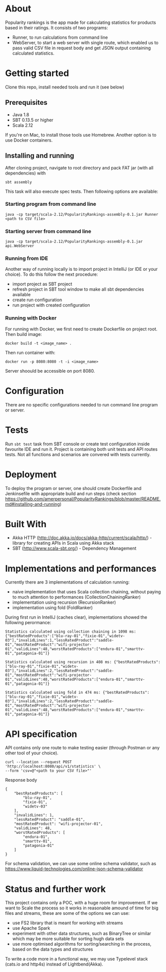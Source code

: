 # About

Popularity rankings is the app made for cakculating statistics for products based in their ratings. It consists of two programs:
- Runner, to run calculations from command line
- WebServer, to start a web server with single route, which enabled us to pass valid CSV file in request body and get JSON output containing calculated statistics.

# Getting started

Clone this repo, install needed tools and run it (see below)

## Prerequisites

* Java 1.8
* SBT 0.13.5 or higher
* Scala 2.12

If you're on Mac, to install those tools use Homebrew. Another option is to use Docker containers.

## Installing and running

After cloning project, navigate to root directory and pack FAT jar (with all dependencies) with

```
sbt assembly
```

This task will also execute spec tests. Then following options are available:

### Starting program from command line

```
java -cp target/scala-2.12/PopularityRankings-assembly-0.1.jar Runner <path to CSV file>
```

### Starting server from command line

```
java -cp target/scala-2.12/PopularityRankings-assembly-0.1.jar api.WebServer
```

### Running from IDE

Another way of running locally is to import project in IntelliJ (or IDE or your choice).
To do this follow the next procedure:
 * import project as SBT project
 * refresh project in SBT tool window to make all sbt dependencies available
 * create run configuration 
 * run project with created configuration

### Running with Docker

For running with Docker, we first need to create Dockerfile on project root. Then build image:

 ``` docker build -t <image_name> . ```

 Then run container with:

 ```docker run -p 8080:8080 -t -i <image_name>```

 Server shoould be accessible on port 8080.

# Configuration

There are no specific configurations needed to run command line program or server.

# Tests

Run `sbt test` task from SBT console or create test configuration inside favourite IDE and run it. Project is containing both unit tests and API routes tests. Not all functions and scenarios are convered with tests currently.

# Deployment

To deploy the program or server, one should create Dockerfile and Jenkinsefile with appropriate build and run steps (check section https://github.com/amerpersonal/PopularityRankings/blob/master/README.md#installing-and-running)

# Built With

* Akka HTTP (http://doc.akka.io/docs/akka-http/current/scala/http/) - library for creating APIs in Scala using Akka stack
* SBT (http://www.scala-sbt.org/) - Dependency Management

# Implementations and performances

Currently there are 3 implementations of calculation running:

- naive implementation that uses Scala collection chaining, without paying to much attention to performances (CollectionChainingRanker)
- implementation using recursion (RecursionRanker)
- implementation using fold (FoldRanker)

During first run in IntelliJ (caches clear), implementations showed the following perormance:

```
Statistics calculated using collection chaining in 1098 ms: {"bestRatedProducts":["blu-ray-01","fixie-01","widetv-03"],"invalidLines":1,"lessRatedProduct":"saddle-01","mostRatedProduct":"wifi-projector-01","validLines":48,"worstRatedProducts":["endura-01","smarttv-01","patagonia-01"]}
```
```
Statistics calculated using recursion in 408 ms: {"bestRatedProducts":["blu-ray-01","fixie-01","widetv-03"],"invalidLines":2,"lessRatedProduct":"saddle-01","mostRatedProduct":"wifi-projector-01","validLines":48,"worstRatedProducts":["endura-01","smarttv-01","patagonia-01"]}
```
```
Statistics calculated using fold in 474 ms: {"bestRatedProducts":["blu-ray-01","fixie-01","widetv-03"],"invalidLines":2,"lessRatedProduct":"saddle-01","mostRatedProduct":"wifi-projector-01","validLines":48,"worstRatedProducts":["endura-01","smarttv-01","patagonia-01"]}
```

# API specification

API contains only one route to make testing easier (through Postman or any other tool of your choice).

```
curl --location --request POST 'http://localhost:8080/api/v1/statistics' \
--form 'csv=@"<path to your CSV file>"'
```

Response body

```
{
    "bestRatedProducts": [
        "blu-ray-01",
        "fixie-01",
        "widetv-03"
    ],
    "invalidLines": 1,
    "lessRatedProduct": "saddle-01",
    "mostRatedProduct": "wifi-projector-01",
    "validLines": 48,
    "worstRatedProducts": [
        "endura-01",
        "smarttv-01",
        "patagonia-01"
    ]
}
```

For schema validation, we can use some online schema validator, such as https://www.liquid-technologies.com/online-json-schema-validator

# Status and further work

This project contains only a POC, with a huge room for improvement. If we want to Scale the process so it works in reasonable amound of time for big files and streams, these are some of the options we can use:

- use FS2 library that is meant for working with streams
- use Apache Spark
- experiment with other data structures, such as BinaryTree or similar which may be more suitable for sorting hugh data sets
- use more optimised algorithms for sorting/searching in the process, based on the data types and structures

To write a code more in a functional way, we may use Typelevel stack (cats.io and http4s) instead of Lightbend(Akka).


